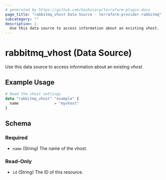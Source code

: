 ```yaml
---
# generated by https://github.com/hashicorp/terraform-plugin-docs
page_title: "rabbitmq_vhost Data Source - terraform-provider-rabbitmq"
subcategory: ""
description: |-
  Use this data source to access information about an existing vhost.
---
```


# rabbitmq_vhost (Data Source)

Use this data source to access information about an existing _vhost_.

## Example Usage

```terraform
# Read the vhost settings
data "rabbitmq_vhost" "example" {
  name                = "myvhost"
}
```

<!-- schema generated by tfplugindocs -->
## Schema

### Required

- `name` (String) The name of the vhost.

### Read-Only

- `id` (String) The ID of this resource.

